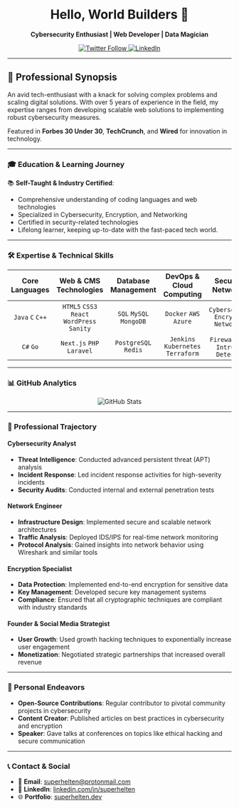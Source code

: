 <h1 align="center">
  Hello, World Builders 👋
</h1>

<div align="center">
  <strong>Cybersecurity Enthusiast | Web Developer | Data Magician</strong>
</div>

<p align="center">
  <a href="https://twitter.com/superhelten">
    <img src="https://img.shields.io/twitter/follow/superhelten.svg?style=social&logo=twitter" alt="Twitter Follow">
  </a>
  <a href="https://linkedin.com/in/superhelten">
    <img src="https://img.shields.io/badge/-LinkedIn-black.svg?style=social&logo=linkedin&colorB=555" alt="LinkedIn">
  </a>
</p>

---

## 💼 Professional Synopsis

An avid tech-enthusiast with a knack for solving complex problems and scaling digital solutions. With over 5 years of experience in the field, my expertise ranges from developing scalable web solutions to implementing robust cybersecurity measures. 

Featured in **Forbes 30 Under 30**, **TechCrunch**, and **Wired** for innovation in technology.

---

### 🎓 Education & Learning Journey

📚 **Self-Taught & Industry Certified**: 
- Comprehensive understanding of coding languages and web technologies
- Specialized in Cybersecurity, Encryption, and Networking
- Certified in security-related technologies
- Lifelong learner, keeping up-to-date with the fast-paced tech world.

---

### 🛠 Expertise & Technical Skills

<div align="center">

| **Core Languages** | **Web & CMS Technologies** | **Database Management** | **DevOps & Cloud Computing** | **Security & Networking** |
|:---:|:---:|:---:|:---:|:---:|
| `Java` `C` `C++` | `HTML5` `CSS3` `React` `WordPress` `Sanity` | `SQL` `MySQL` `MongoDB` | `Docker` `AWS` `Azure` | `Cybersecurity` `Encryption` `Networking` |
| `C#` `Go` | `Next.js` `PHP` `Laravel` | `PostgreSQL` `Redis` | `Jenkins` `Kubernetes` `Terraform` | `Firewalls` `VPN` `Intrusion Detection` |

</div>

---

### 📊 GitHub Analytics

<div align="center">
  
  ![GitHub Stats](https://github-readme-stats.vercel.app/api?username=superhelten&show_icons=true&theme=algolia&include_all_commits=true&count_private=true)
  
</div>

---

### 🏢 Professional Trajectory

#### Cybersecurity Analyst
- **Threat Intelligence**: Conducted advanced persistent threat (APT) analysis
- **Incident Response**: Led incident response activities for high-severity incidents
- **Security Audits**: Conducted internal and external penetration tests

#### Network Engineer
- **Infrastructure Design**: Implemented secure and scalable network architectures
- **Traffic Analysis**: Deployed IDS/IPS for real-time network monitoring
- **Protocol Analysis**: Gained insights into network behavior using Wireshark and similar tools

#### Encryption Specialist
- **Data Protection**: Implemented end-to-end encryption for sensitive data
- **Key Management**: Developed secure key management systems
- **Compliance**: Ensured that all cryptographic techniques are compliant with industry standards

#### Founder & Social Media Strategist
- **User Growth**: Used growth hacking techniques to exponentially increase user engagement
- **Monetization**: Negotiated strategic partnerships that increased overall revenue

---

### 🚀 Personal Endeavors

- **Open-Source Contributions**: Regular contributor to pivotal community projects in cybersecurity
- **Content Creator**: Published articles on best practices in cybersecurity and encryption
- **Speaker**: Gave talks at conferences on topics like ethical hacking and secure communication

---

### 📞 Contact & Social

- 📧 **Email**: [superhelten@protonmail.com](mailto:superhelten@protonmail.com)
- 💼 **LinkedIn**: [linkedin.com/in/superhelten](https://linkedin.com/in/superhelten)
- 🌐 **Portfolio**: [superhelten.dev](https://superhelten.dev)

